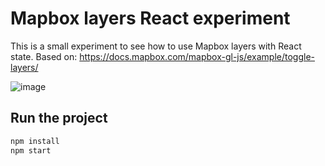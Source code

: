 # Mapbox layers React experiment
This is a small experiment to see how to use Mapbox layers with React state.
Based on: https://docs.mapbox.com/mapbox-gl-js/example/toggle-layers/

![image](https://user-images.githubusercontent.com/5213690/76396512-8f9f5d00-6379-11ea-97c8-37e50df473ac.png)

## Run the project

```bash
npm install
npm start
```
